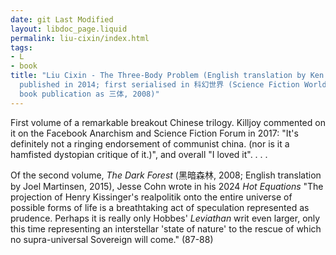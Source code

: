 ```yaml
---
date: git Last Modified
layout: libdoc_page.liquid
permalink: liu-cixin/index.html
tags:
- L
- book
title: "Liu Cixin - The Three-Body Problem (English translation by Ken Liu first
  published in 2014; first serialised in 科幻世界 (Science Fiction World) 2008, first
  book publication as 三体, 2008)"
---
```


First volume of a remarkable breakout Chinese trilogy. Killjoy commented on it on the Facebook Anarchism and Science Fiction Forum in 2017: "It's definitely not a ringing endorsement of communist china. (nor is it a hamfisted dystopian critique of it.)", and overall "I loved it". . . .

Of the second volume, _The Dark Forest_ (黑暗森林, 2008; English translation by Joel Martinsen, 2015), Jesse Cohn wrote in his 2024 _Hot Equations_ "The projection of Henry Kissinger's realpolitik onto the entire universe of possible forms of life is a breathtaking act of speculation represented as prudence. Perhaps it is really only Hobbes' _Leviathan_ writ even larger, only this time representing an interstellar 'state of nature' to the rescue of which no supra-universal Sovereign will come." (87-88)
